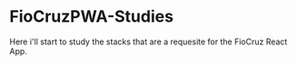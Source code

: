 # FioCruzPWA-Studies
Here i'll start to study the stacks that are a requesite for the FioCruz React App.
